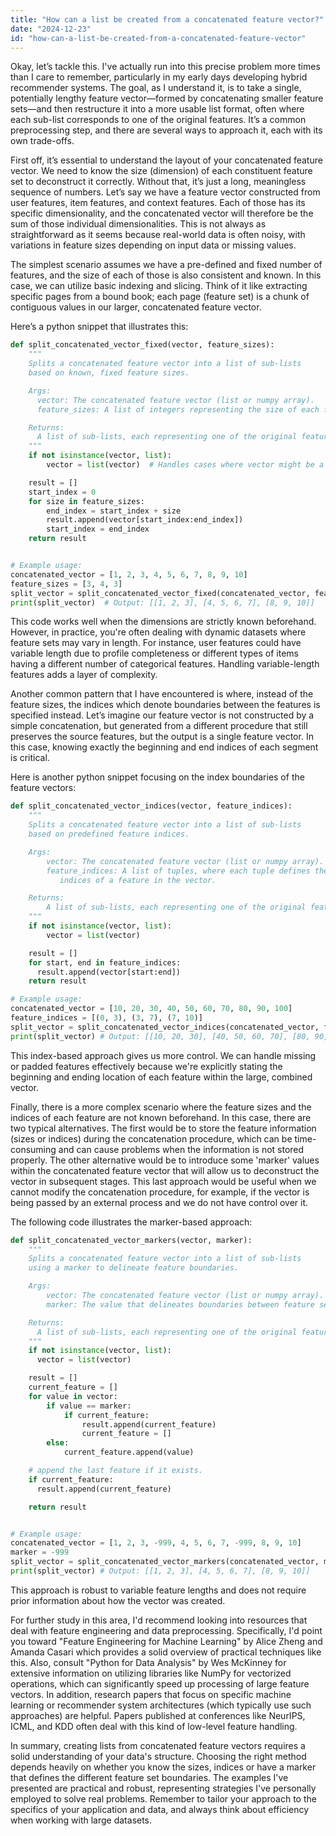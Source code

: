 ```yaml
---
title: "How can a list be created from a concatenated feature vector?"
date: "2024-12-23"
id: "how-can-a-list-be-created-from-a-concatenated-feature-vector"
---
```


Okay, let’s tackle this. I've actually run into this precise problem more times than I care to remember, particularly in my early days developing hybrid recommender systems. The goal, as I understand it, is to take a single, potentially lengthy feature vector—formed by concatenating smaller feature sets—and then restructure it into a more usable list format, often where each sub-list corresponds to one of the original features. It’s a common preprocessing step, and there are several ways to approach it, each with its own trade-offs.

First off, it’s essential to understand the layout of your concatenated feature vector. We need to know the size (dimension) of each constituent feature set to deconstruct it correctly. Without that, it’s just a long, meaningless sequence of numbers. Let’s say we have a feature vector constructed from user features, item features, and context features. Each of those has its specific dimensionality, and the concatenated vector will therefore be the sum of those individual dimensionalities. This is not always as straightforward as it seems because real-world data is often noisy, with variations in feature sizes depending on input data or missing values.

The simplest scenario assumes we have a pre-defined and fixed number of features, and the size of each of those is also consistent and known. In this case, we can utilize basic indexing and slicing. Think of it like extracting specific pages from a bound book; each page (feature set) is a chunk of contiguous values in our larger, concatenated feature vector.

Here’s a python snippet that illustrates this:

```python
def split_concatenated_vector_fixed(vector, feature_sizes):
    """
    Splits a concatenated feature vector into a list of sub-lists
    based on known, fixed feature sizes.

    Args:
      vector: The concatenated feature vector (list or numpy array).
      feature_sizes: A list of integers representing the size of each feature.

    Returns:
      A list of sub-lists, each representing one of the original features.
    """
    if not isinstance(vector, list):
        vector = list(vector)  # Handles cases where vector might be a numpy array

    result = []
    start_index = 0
    for size in feature_sizes:
        end_index = start_index + size
        result.append(vector[start_index:end_index])
        start_index = end_index
    return result


# Example usage:
concatenated_vector = [1, 2, 3, 4, 5, 6, 7, 8, 9, 10]
feature_sizes = [3, 4, 3]
split_vector = split_concatenated_vector_fixed(concatenated_vector, feature_sizes)
print(split_vector)  # Output: [[1, 2, 3], [4, 5, 6, 7], [8, 9, 10]]

```

This code works well when the dimensions are strictly known beforehand. However, in practice, you're often dealing with dynamic datasets where feature sets may vary in length. For instance, user features could have variable length due to profile completeness or different types of items having a different number of categorical features. Handling variable-length features adds a layer of complexity.

Another common pattern that I have encountered is where, instead of the feature sizes, the indices which denote boundaries between the features is specified instead. Let’s imagine our feature vector is not constructed by a simple concatenation, but generated from a different procedure that still preserves the source features, but the output is a single feature vector. In this case, knowing exactly the beginning and end indices of each segment is critical.

Here is another python snippet focusing on the index boundaries of the feature vectors:

```python
def split_concatenated_vector_indices(vector, feature_indices):
    """
    Splits a concatenated feature vector into a list of sub-lists
    based on predefined feature indices.

    Args:
        vector: The concatenated feature vector (list or numpy array).
        feature_indices: A list of tuples, where each tuple defines the (start, end)
           indices of a feature in the vector.

    Returns:
        A list of sub-lists, each representing one of the original features.
    """
    if not isinstance(vector, list):
        vector = list(vector)

    result = []
    for start, end in feature_indices:
      result.append(vector[start:end])
    return result

# Example usage:
concatenated_vector = [10, 20, 30, 40, 50, 60, 70, 80, 90, 100]
feature_indices = [(0, 3), (3, 7), (7, 10)]
split_vector = split_concatenated_vector_indices(concatenated_vector, feature_indices)
print(split_vector) # Output: [[10, 20, 30], [40, 50, 60, 70], [80, 90, 100]]
```

This index-based approach gives us more control. We can handle missing or padded features effectively because we're explicitly stating the beginning and ending location of each feature within the large, combined vector.

Finally, there is a more complex scenario where the feature sizes and the indices of each feature are not known beforehand. In this case, there are two typical alternatives. The first would be to store the feature information (sizes or indices) during the concatenation procedure, which can be time-consuming and can cause problems when the information is not stored properly. The other alternative would be to introduce some 'marker' values within the concatenated feature vector that will allow us to deconstruct the vector in subsequent stages. This last approach would be useful when we cannot modify the concatenation procedure, for example, if the vector is being passed by an external process and we do not have control over it.

The following code illustrates the marker-based approach:

```python
def split_concatenated_vector_markers(vector, marker):
    """
    Splits a concatenated feature vector into a list of sub-lists
    using a marker to delineate feature boundaries.

    Args:
        vector: The concatenated feature vector (list or numpy array).
        marker: The value that delineates boundaries between feature sets.

    Returns:
      A list of sub-lists, each representing one of the original features.
    """
    if not isinstance(vector, list):
      vector = list(vector)

    result = []
    current_feature = []
    for value in vector:
        if value == marker:
            if current_feature:
                result.append(current_feature)
                current_feature = []
        else:
            current_feature.append(value)

    # append the last feature if it exists.
    if current_feature:
      result.append(current_feature)

    return result


# Example usage:
concatenated_vector = [1, 2, 3, -999, 4, 5, 6, 7, -999, 8, 9, 10]
marker = -999
split_vector = split_concatenated_vector_markers(concatenated_vector, marker)
print(split_vector) # Output: [[1, 2, 3], [4, 5, 6, 7], [8, 9, 10]]
```
This approach is robust to variable feature lengths and does not require prior information about how the vector was created.

For further study in this area, I'd recommend looking into resources that deal with feature engineering and data preprocessing. Specifically, I'd point you toward "Feature Engineering for Machine Learning" by Alice Zheng and Amanda Casari which provides a solid overview of practical techniques like this. Also, consult "Python for Data Analysis" by Wes McKinney for extensive information on utilizing libraries like NumPy for vectorized operations, which can significantly speed up processing of large feature vectors. In addition, research papers that focus on specific machine learning or recommender system architectures (which typically use such approaches) are helpful. Papers published at conferences like NeurIPS, ICML, and KDD often deal with this kind of low-level feature handling.

In summary, creating lists from concatenated feature vectors requires a solid understanding of your data's structure. Choosing the right method depends heavily on whether you know the sizes, indices or have a marker that defines the different feature set boundaries. The examples I've presented are practical and robust, representing strategies I've personally employed to solve real problems. Remember to tailor your approach to the specifics of your application and data, and always think about efficiency when working with large datasets.
